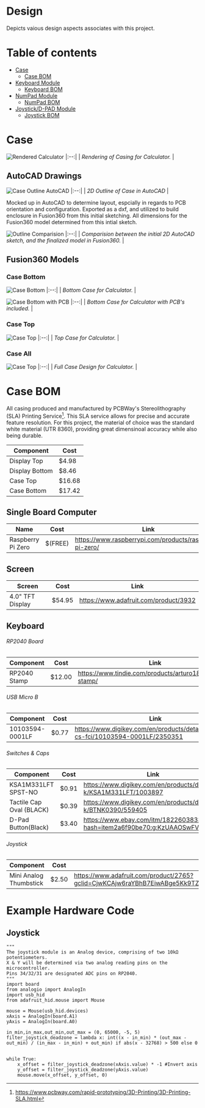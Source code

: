 # Design
Depicts vaious design aspects associates with this project.

Table of contents
=================

<!--ts-->
   * [Case](#Case)
      * [Case BOM](#CaseBOM)
   * [Keyboard Module](#Keyboard)
      * [Keyboard BOM](#KeyboardBOM)
   * [NumPad Module](#NumPad)
      * [NumPad BOM](#NumPadBOM)
   * [Joystick/D-PAD Module](#Joystick)
      * [Joystick BOM](#JoystickBOM)
<!--te-->


Case
====

![Rendered Calculator](KeyShot_Renders/Renders/Case/Case_2.46.png)
|:--:| 
| *Rendering of Casing for Calculator.* |

## AutoCAD Drawings
![Case Outline AutoCAD](Fusion360_MODEL/Images/Case_Outline.png)
|:--:| 
| *2D Outline of Case in AutoCAD* |

Mocked up in AutoCAD to determine layout, espcially in regards to PCB orientation and configuration. Exported as a dxf, and utilized to build enclosure in Fusion360 from this initial sketching. All dimensions for the Fusion360 model determined from this intial sketch.

![Outline Comparision](Fusion360_MODEL/Images/Outline_Compare.png)
|:--:| 
| *Comparision between the initial 2D AutoCAD sketch, and the finalized model in Fusion360.* |

## Fusion360 Models
### Case Bottom
![Case Bottom](Fusion360_MODEL/Images/Bottom_Case_2.png)
|:--:|
| *Bottom Case for Calculator.* |

![Case Bottom with PCB](Fusion360_MODEL/Images/PCB_Housing.png)
|:--:|
| *Bottom Case for Calculator with PCB's included.* |

### Case Top
![Case Top](Fusion360_MODEL/Images/Top_Case.png)
|:--:|
| *Top Case for Calculator.* |

### Case All
![Case Top](Fusion360_MODEL/Images/Full.png)
|:--:|
| *Full Case Design for Calculator.* |


Case BOM
========

All casing produced and manufactured by PCBWay's Stereolithography (SLA) Printing Service[^1]. This SLA service allows for precise and accurate feature resolution. For this project, the material of choice was the standard white material (UTR 8360), providing great dimensinoal accuracy while also being durable.

| Component | Cost |
| --- | --- |
| Display Top | $4.98 |
| Display Bottom | $8.46 |
| Case Top | $16.68 |
| Case Bottom | $17.42 |




## Single Board Computer
| Name | Cost | Link |
| --- | --- | --- |
| Raspberry Pi Zero | $(FREE) | https://www.raspberrypi.com/products/raspberry-pi-zero/ |

## Screen 
| Screen | Cost | Link |
| --- | --- | --- |
| 4.0" TFT Display | $54.95 | https://www.adafruit.com/product/3932 |

## Keyboard 

###### RP2040 Board
| Component | Cost | Link |
| --- | --- | --- |
| RP2040 Stamp | $12.00 | https://www.tindie.com/products/arturo182/rp2040-stamp/ |

###### USB Micro B
| Component | Cost | Link |
| --- | --- | --- |
| 10103594-0001LF | $0.77 | https://www.digikey.com/en/products/detail/amphenol-cs-fci/10103594-0001LF/2350351 |

###### Switches & Caps
| Component | Cost | Link |
| --- | --- | --- |
| KSA1M331LFT SPST-NO | $0.91 | https://www.digikey.com/en/products/detail/c-k/KSA1M331LFT/1003897 |
| Tactile Cap Oval (BLACK) | $0.39 | https://www.digikey.com/en/products/detail/c-k/BTNK0390/559405 |
| D-Pad Button(Black) | $3.40 | https://www.ebay.com/itm/182260383344?hash=item2a6f90be70:g:KzUAAOSwFV9XxCYp |

###### Joystick
| Component | Cost | Link |
| --- | --- | --- |
| Mini Analog Thumbstick | $2.50 | https://www.adafruit.com/product/2765?gclid=CjwKCAjw6raYBhB7EiwABge5Kk9TZn8ilWmRzUdasBMNh74FXIZQBJh3K6sDLgbHT71pnA3cYCJrNRoC1E8QAvD_BwE |

# Example Hardware Code

## Joystick

```
"""
The joystick module is an Analog device, comprising of two 10kΩ potentiometers. 
X & Y will be determined via two analog reading pins on the microcontroller. 
Pins 34/32/31 are designated ADC pins on RP2040. 
"""
import board
from analogio import AnalogIn
import usb_hid
from adafruit_hid.mouse import Mouse

mouse = Mouse(usb_hid.devices)
xAxis = AnalogIn(board.A1)
yAxis = AnalogIn(board.A0)

in_min,in_max,out_min,out_max = (0, 65000, -5, 5)
filter_joystick_deadzone = lambda x: int((x - in_min) * (out_max - out_min) / (in_max - in_min) + out_min) if abs(x - 32768) > 500 else 0


while True:
    x_offset = filter_joystick_deadzone(xAxis.value) * -1 #Invert axis
    y_offset = filter_joystick_deadzone(yAxis.value)
    mouse.move(x_offset, y_offset, 0)
```

[^1]: https://www.pcbway.com/rapid-prototyping/3D-Printing/3D-Printing-SLA.html
